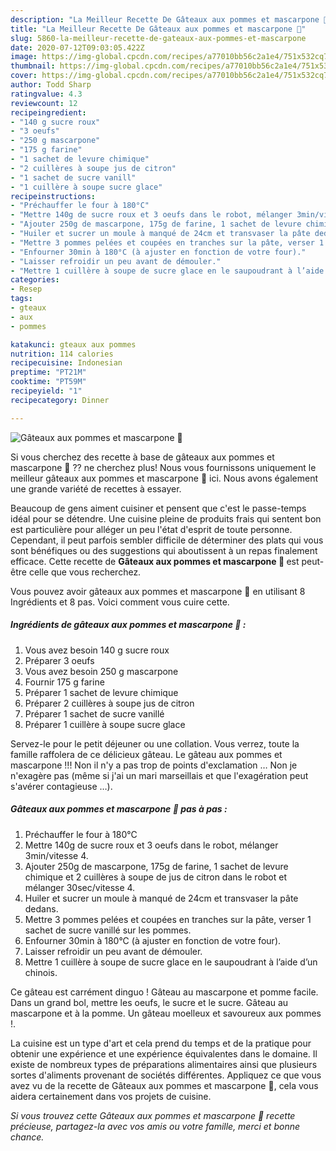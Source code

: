 ```yaml
---
description: "La Meilleur Recette De Gâteaux aux pommes et mascarpone 🍰"
title: "La Meilleur Recette De Gâteaux aux pommes et mascarpone 🍰"
slug: 5860-la-meilleur-recette-de-gateaux-aux-pommes-et-mascarpone
date: 2020-07-12T09:03:05.422Z
image: https://img-global.cpcdn.com/recipes/a77010bb56c2a1e4/751x532cq70/gateaux-aux-pommes-et-mascarpone-🍰-photo-principale-de-la-recette.jpg
thumbnail: https://img-global.cpcdn.com/recipes/a77010bb56c2a1e4/751x532cq70/gateaux-aux-pommes-et-mascarpone-🍰-photo-principale-de-la-recette.jpg
cover: https://img-global.cpcdn.com/recipes/a77010bb56c2a1e4/751x532cq70/gateaux-aux-pommes-et-mascarpone-🍰-photo-principale-de-la-recette.jpg
author: Todd Sharp
ratingvalue: 4.3
reviewcount: 12
recipeingredient:
- "140 g sucre roux"
- "3 oeufs"
- "250 g mascarpone"
- "175 g farine"
- "1 sachet de levure chimique"
- "2 cuillères à soupe jus de citron"
- "1 sachet de sucre vanill"
- "1 cuillère à soupe sucre glace"
recipeinstructions:
- "Préchauffer le four à 180°C"
- "Mettre 140g de sucre roux et 3 oeufs dans le robot, mélanger 3min/vitesse 4."
- "Ajouter 250g de mascarpone, 175g de farine, 1 sachet de levure chimique et 2 cuillères à soupe de jus de citron dans le robot et mélanger 30sec/vitesse 4."
- "Huiler et sucrer un moule à manqué de 24cm et transvaser la pâte dedans."
- "Mettre 3 pommes pelées et coupées en tranches sur la pâte, verser 1 sachet de sucre vanillé sur les pommes."
- "Enfourner 30min à 180°C (à ajuster en fonction de votre four)."
- "Laisser refroidir un peu avant de démouler."
- "Mettre 1 cuillère à soupe de sucre glace en le saupoudrant à l’aide d’un chinois."
categories:
- Resep
tags:
- gteaux
- aux
- pommes

katakunci: gteaux aux pommes 
nutrition: 114 calories
recipecuisine: Indonesian
preptime: "PT21M"
cooktime: "PT59M"
recipeyield: "1"
recipecategory: Dinner

---
```



![Gâteaux aux pommes et mascarpone 🍰](https://img-global.cpcdn.com/recipes/a77010bb56c2a1e4/751x532cq70/gateaux-aux-pommes-et-mascarpone-🍰-photo-principale-de-la-recette.jpg)

Si vous cherchez des recette à base de gâteaux aux pommes et mascarpone 🍰 ?? ne cherchez plus! Nous vous fournissons uniquement le meilleur gâteaux aux pommes et mascarpone 🍰 ici. Nous avons également une grande variété de recettes à essayer.

Beaucoup de gens aiment cuisiner et pensent que c'est le passe-temps idéal pour se détendre. Une cuisine pleine de produits frais qui sentent bon est particulière pour alléger un peu l'état d'esprit de toute personne. Cependant, il peut parfois sembler difficile de déterminer des plats qui vous sont bénéfiques ou des suggestions qui aboutissent à un repas finalement efficace. Cette recette de <strong> Gâteaux aux pommes et mascarpone 🍰 </strong> est peut-être celle que vous recherchez.

<!--inarticleads1-->

Vous pouvez avoir gâteaux aux pommes et mascarpone 🍰 en utilisant 8 Ingrédients et 8 pas. Voici comment vous cuire cette.

##### Ingrédients de gâteaux aux pommes et mascarpone 🍰 :

1. Vous avez besoin 140 g sucre roux
1. Préparer 3 oeufs
1. Vous avez besoin 250 g mascarpone
1. Fournir 175 g farine
1. Préparer 1 sachet de levure chimique
1. Préparer 2 cuillères à soupe jus de citron
1. Préparer 1 sachet de sucre vanillé
1. Préparer 1 cuillère à soupe sucre glace


Servez-le pour le petit déjeuner ou une collation. Vous verrez, toute la famille raffolera de ce délicieux gâteau. Le gâteau aux pommes et mascarpone !!! Non il n&#39;y a pas trop de points d&#39;exclamation … Non je n&#39;exagère pas (même si j&#39;ai un mari marseillais et que l&#39;exagération peut s&#39;avérer contagieuse …). 

<!--inarticleads2-->

##### Gâteaux aux pommes et mascarpone 🍰 pas à pas :

1. Préchauffer le four à 180°C
1. Mettre 140g de sucre roux et 3 oeufs dans le robot, mélanger 3min/vitesse 4.
1. Ajouter 250g de mascarpone, 175g de farine, 1 sachet de levure chimique et 2 cuillères à soupe de jus de citron dans le robot et mélanger 30sec/vitesse 4.
1. Huiler et sucrer un moule à manqué de 24cm et transvaser la pâte dedans.
1. Mettre 3 pommes pelées et coupées en tranches sur la pâte, verser 1 sachet de sucre vanillé sur les pommes.
1. Enfourner 30min à 180°C (à ajuster en fonction de votre four).
1. Laisser refroidir un peu avant de démouler.
1. Mettre 1 cuillère à soupe de sucre glace en le saupoudrant à l’aide d’un chinois.


Ce gâteau est carrément dinguo ! Gâteau au mascarpone et pomme facile. Dans un grand bol, mettre les oeufs, le sucre et le sucre. Gâteau au mascarpone et à la pomme. Un gâteau moelleux et savoureux aux pommes !. 

<!--inarticleads1-->

<p>
La cuisine est un type d'art et cela prend du temps et de la pratique pour obtenir une expérience et une expérience équivalentes dans le domaine. Il existe de nombreux types de préparations alimentaires ainsi que plusieurs sortes d'aliments provenant de sociétés différentes. Appliquez ce que vous avez vu de la recette de Gâteaux aux pommes et mascarpone 🍰, cela vous aidera certainement dans vos projets de cuisine.
</p>

<p>
<i>Si vous trouvez cette Gâteaux aux pommes et mascarpone 🍰 recette précieuse, partagez-la avec vos amis ou votre famille, merci et bonne chance.</i>
</p>
